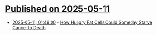 # [Published on 2025-05-11](index.md)

* [2025-05-11, 01:49:00](https://soylentnews.org/article.pl?sid=25/05/09/1211227&from=rss) - [How Hungry Fat Cells Could Someday Starve Cancer to Death](https://soylentnews.org/article.pl?sid=25/05/09/1211227&from=rss)
